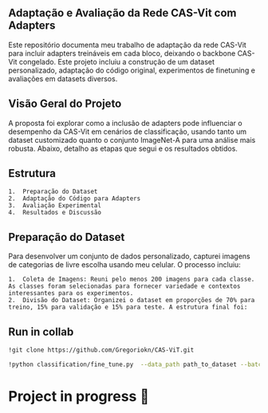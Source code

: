 ## Adaptação e Avaliação da Rede CAS-Vit com Adapters

Este repositório documenta meu trabalho de adaptação da rede CAS-Vit para incluir adapters treináveis em cada bloco, deixando o backbone CAS-Vit congelado. Este projeto incluiu a construção de um dataset personalizado, adaptação do código original, experimentos de finetuning e avaliações em datasets diversos.

## Visão Geral do Projeto

A proposta foi explorar como a inclusão de adapters pode influenciar o desempenho da CAS-Vit em cenários de classificação, usando tanto um dataset customizado quanto o conjunto ImageNet-A para uma análise mais robusta. Abaixo, detalho as etapas que segui e os resultados obtidos.

## Estrutura

	1.	Preparação do Dataset
	2.	Adaptação do Código para Adapters
	3.	Avaliação Experimental
	4.	Resultados e Discussão

## Preparação do Dataset

Para desenvolver um conjunto de dados personalizado, capturei imagens de categorias de livre escolha usando meu celular. O processo incluiu:

	1.	Coleta de Imagens: Reuni pelo menos 200 imagens para cada classe. As classes foram selecionadas para fornecer variedade e contextos interessantes para os experimentos.
	2.	Divisão do Dataset: Organizei o dataset em proporções de 70% para treino, 15% para validação e 15% para teste. A estrutura final foi:

## Run in collab
```bash
!git clone https://github.com/Gregoriokn/CAS-ViT.git
```
```bash
!python classification/fine_tune.py  --data_path path_to_dataset --batch_size 32 --input_size 384 --finetune path_to_weights --lr 5e-5 --nb_classes n_classes  --model Name_model --device mps --adapters
```

# Project in progress 🚀